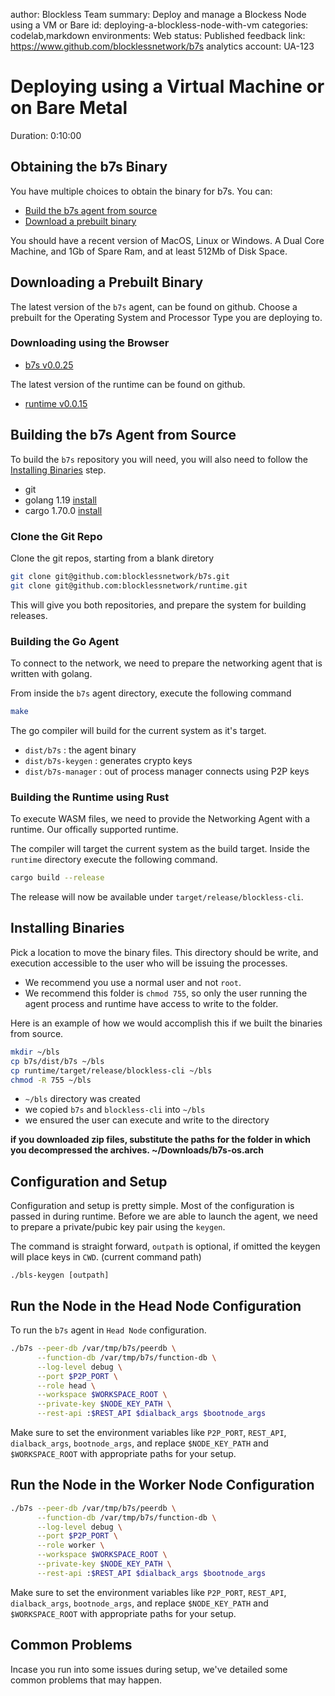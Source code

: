 
author: Blockless Team
summary: Deploy and manage a Blockess Node using a VM or Bare
id: deploying-a-blockless-node-with-vm
categories: codelab,markdown
environments: Web
status: Published
feedback link: https://www.github.com/blocklessnetwork/b7s
analytics account: UA-123

# Deploying using a Virtual Machine or on Bare Metal
Duration: 0:10:00

## Obtaining the b7s Binary

You have multiple choices to obtain the binary for b7s. You can:

* <a href="./#2" target="_self" >Build the b7s agent from source</a>
* <a href="./#1" target="_self" >Download a prebuilt binary</a>

You should have a recent version of MacOS, Linux or Windows. A Dual Core Machine, and 1Gb of Spare Ram, and at least 512Mb of Disk Space.

## Downloading a Prebuilt Binary

The latest version of the `b7s` agent, can be found on github. Choose a prebuilt for the Operating System and Processor Type you are deploying to.

### Downloading using the Browser

* [b7s v0.0.25](https://github.com/blocklessnetwork/b7s/releases/tag/v0.0.25)

The latest version of the runtime can be found on github. 

* [runtime v0.0.15](https://github.com/blocklessnetwork/runtime/releases/tag/v0.0.15)

## Building the b7s Agent from Source

To build the `b7s` repository you will need, you will also need to follow the <a href="./#3" target="_self" >Installing Binaries</a> step.

* git
* golang 1.19 [install](https://go.dev/doc/install)
* cargo 1.70.0  [install](https://doc.rust-lang.org/cargo/getting-started/installation.html)

### Clone the Git Repo

Clone the git repos, starting from a blank diretory

```bash
git clone git@github.com:blocklessnetwork/b7s.git
git clone git@github.com:blocklessnetwork/runtime.git
```

This will give you both repositories, and prepare the system for building releases.

### Building the Go Agent

To connect to the network, we need to prepare the networking agent that is written with golang. 

From inside the `b7s` agent directory, execute the following command

```bash
make
```
The go compiler will build for the current system as it's target.

* `dist/b7s` : the agent binary
* `dist/b7s-keygen` : generates crypto keys
* `dist/b7s-manager` : out of process manager connects using P2P keys

### Building the Runtime using Rust

To execute WASM files, we need to provide the Networking Agent with a runtime. Our offically supported runtime.

The compiler will target the current system as the build target. Inside the `runtime` directory execute the following command.

```bash
cargo build --release
```

The release will now be available under `target/release/blockless-cli`.

## Installing Binaries

Pick a location to move the binary files. This directory should be write, and execution accessible to the user who will be issuing the processes.

* We recommend you use a normal user and not `root`. 
* We recommend this folder is `chmod 755`, so only the user running the agent process and runtime have access to write to the folder.

Here is an example of how we would accomplish this if we built the binaries from source.

```bash
mkdir ~/bls
cp b7s/dist/b7s ~/bls 
cp runtime/target/release/blockless-cli ~/bls
chmod -R 755 ~/bls
```

* `~/bls` directory was created
* we copied `b7s` and `blockless-cli` into `~/bls`
* we ensured the user can execute and write to the directory

**if you downloaded zip files, substitute the paths for the folder in which you decompressed the archives. ~/Downloads/b7s-os.arch**

## Configuration and Setup

Configuration and setup is pretty simple. Most of the configuration is passed in during runtime. Before we are able to launch the agent, we need to prepare a private/pubic key pair using the `keygen`.

The command is straight forward, `outpath` is optional, if omitted the keygen will place keys in `CWD`. (current command path)

`./bls-keygen [outpath]`

## Run the Node in the Head Node Configuration

To run the `b7s` agent in `Head Node` configuration.

```bash
./b7s --peer-db /var/tmp/b7s/peerdb \
      --function-db /var/tmp/b7s/function-db \
      --log-level debug \
      --port $P2P_PORT \
      --role head \
      --workspace $WORKSPACE_ROOT \
      --private-key $NODE_KEY_PATH \
      --rest-api :$REST_API $dialback_args $bootnode_args
```

Make sure to set the environment variables like `P2P_PORT`, `REST_API`, `dialback_args`, `bootnode_args`, and replace `$NODE_KEY_PATH` and `$WORKSPACE_ROOT` with appropriate paths for your setup.

## Run the Node in the Worker Node Configuration

```bash
./b7s --peer-db /var/tmp/b7s/peerdb \
      --function-db /var/tmp/b7s/function-db \
      --log-level debug \
      --port $P2P_PORT \
      --role worker \
      --workspace $WORKSPACE_ROOT \
      --private-key $NODE_KEY_PATH \
      --rest-api :$REST_API $dialback_args $bootnode_args
```

Make sure to set the environment variables like `P2P_PORT`, `REST_API`, `dialback_args`, `bootnode_args`, and replace `$NODE_KEY_PATH` and `$WORKSPACE_ROOT` with appropriate paths for your setup.

## Common Problems

Incase you run into some issues during setup, we've detailed some common problems that may happen.
